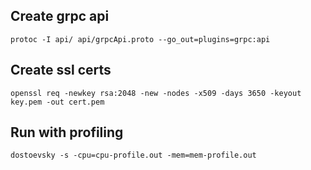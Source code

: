 ## Create grpc api

```shell script
protoc -I api/ api/grpcApi.proto --go_out=plugins=grpc:api
```

## Create ssl certs

```shell script
openssl req -newkey rsa:2048 -new -nodes -x509 -days 3650 -keyout key.pem -out cert.pem
```

## Run with profiling

```shell script
dostoevsky -s -cpu=cpu-profile.out -mem=mem-profile.out
```
